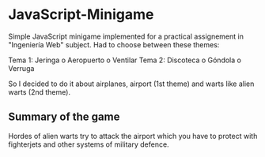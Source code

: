 # JavaScript-Minigame

Simple JavaScript minigame implemented for a practical assignement in "Ingeniería Web" subject.
Had to choose between these themes:

Tema 1: Jeringa o Aeropuerto o Ventilar
Tema 2: Discoteca o Góndola o Verruga

So I decided to do it about airplanes, airport (1st theme) and warts like alien warts (2nd theme).

## Summary of the game

Hordes of alien warts try to attack the airport which you have to protect with fighterjets and
other systems of military defence.